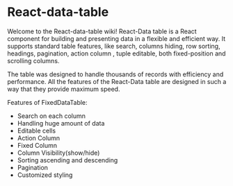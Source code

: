 # React-data-table

Welcome to the React-data-table wiki! React-Data table is a React component for building and presenting data in a flexible and efficient way. It supports standard table features, like search, columns hiding, row sorting, headings, pagination, action column , tuple editable, both fixed-position and scrolling columns.

The table was designed to handle thousands of records with efficiency and performance. All the features of the React-Data table are designed in such a way that they provide maximum speed.

Features of FixedDataTable:
* Search on each column
* Handling huge amount of data
* Editable cells
* Action Column
* Fixed Column
* Column Visibility(show/hide)
* Sorting ascending and descending
* Pagination
* Customized styling
